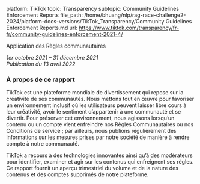 platform: TikTok
topic: Transparency
subtopic: Community Guidelines Enforcement Reports
file_path: /home/bhuang/nlp/rag-race-challenge2-2024/platform-docs-versions/TikTok_Transparency/Community Guidelines Enforcement Reports.md
url: https://www.tiktok.com/transparency/fr-fr/community-guidelines-enforcement-2021-4/

Application des Règles communautaires

_1er octobre 2021 – 31 décembre 2021_  
_Publication du 13 avril 2022_

### À propos de ce rapport

TikTok est une plateforme mondiale de divertissement qui repose sur la créativité de ses communautés. Nous mettons tout en œuvre pour favoriser un environnement inclusif où les utilisateurs peuvent laisser libre cours à leur créativité, avoir le sentiment d’appartenir à une communauté et se divertir. Pour préserver cet environnement, nous agissons lorsqu’un contenu ou un compte vient enfreindre nos Règles Communautaires ou nos Conditions de service ; par ailleurs, nous publions régulièrement des informations sur les mesures prises par notre société de manière à rendre compte à notre communauté.

TikTok a recours à des technologies innovantes ainsi qu’à des modérateurs pour identifier, examiner et agir sur les contenus qui enfreignent ses règles. Ce rapport fournit un aperçu trimestriel du volume et de la nature des contenus et des comptes supprimés de notre plateforme.